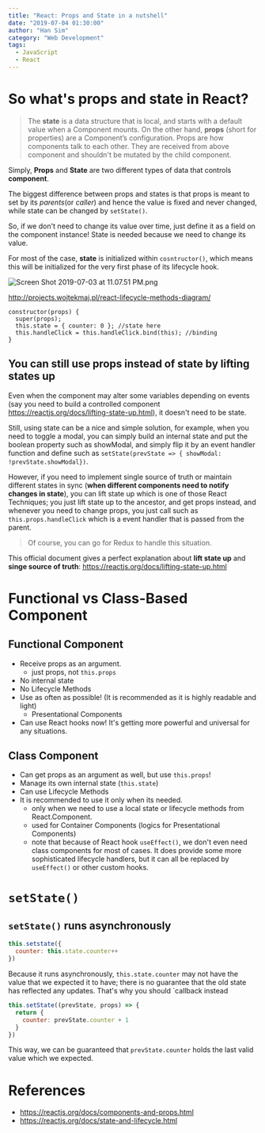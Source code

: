```yaml
---
title: "React: Props and State in a nutshell"
date: "2019-07-04 01:30:00"
author: "Han Sim"
category: "Web Development"
tags:
  - JavaScript
  - React
---
```


# So what's props and state in React?

> The **state** is a data structure that is local, and starts with a default value when a Component mounts. On the other hand, **props** (short for properties) are a Component’s configuration. Props are how components talk to each other. They are received from above component and shouldn't be mutated by the child component.

Simply, **Props** and **State** are two different types of data that controls **component**.

The biggest difference between props and states is that props is meant to set by its _parents_(or _caller_) and hence the value is fixed and never changed, while state can be changed by `setState()`.

So, if we don't need to change its value over time, just define it as a field on the component instance! State is needed because we need to change its value.

For most of the case, **state** is initialized within `cosntructor()`, which means this will be initialized for the very first phase of its lifecycle hook.

![Screen Shot 2019-07-03 at 11.07.51 PM.png](https://i.loli.net/2019/07/04/5d1d6d976f01319289.png)

http://projects.wojtekmaj.pl/react-lifecycle-methods-diagram/

```JavaScript{3}
constructor(props) {
  super(props);
  this.state = { counter: 0 }; //state here
  this.handleClick = this.handleClick.bind(this); //binding
}
```

## You can still use props instead of state by lifting states up

Even when the component may alter some variables depending on events (say you need to build a controlled component https://reactjs.org/docs/lifting-state-up.html), it doesn't need to be state.

Still, using state can be a nice and simple solution, for example, when you need to toggle a modal, you can simply build an internal state and put the boolean property such as showModal, and simply flip it by an event handler function and define such as `setState(prevState => { showModal: !prevState.showModal})`.

However, if you need to implement single source of truth or maintain different states in sync (**when different components need to notify changes in state**), you can lift state up which is one of those React Techniques; you just lift state up to the ancestor, and get props instead, and whenever you need to change props, you just call such as `this.props.handleClick` which is a event handler that is passed from the parent.

> Of course, you can go for Redux to handle this situation.

This official document gives a perfect explanation about **lift state up** and **singe source of truth**: https://reactjs.org/docs/lifting-state-up.html

# Functional vs Class-Based Component

## Functional Component

- Receive props as an argument.
  - just props, not `this.props`
- No internal state
- No Lifecycle Methods
- Use as often as possible! (It is recommended as it is highly readable and light)
  - Presentational Components
- Can use React hooks now! It's getting more powerful and universal for any situations.

## Class Component

- Can get props as an argument as well, but use `this.props`!
- Manage its own internal state (`this.state`)
- Can use Lifecycle Methods
- It is recommended to use it only when its needed.
  - only when we need to use a local state or lifecycle methods from React.Component.
  - used for Container Components (logics for Presentational Components)
  - note that because of React hook `useEffect()`, we don't even need class components for most of cases. It does provide some more sophisticated lifecycle handlers, but it can all be replaced by `useEffect()` or other custom hooks.

# `setState()`

## `setState()` runs asynchronously

```JavaScript
this.setstate({
  counter: this.state.counter++
})
```

Because it runs asynchronously, `this.state.counter` may not have the value that we expected it to have; there is no guarantee that the old state has reflected any updates. That's why you should `callback instead

```JavaScript
this.setState((prevState, props) => {
  return {
    counter: prevState.counter + 1
  }
})
```

This way, we can be guaranteed that `prevState.counter` holds the last valid value which we expected.

# References

- https://reactjs.org/docs/components-and-props.html
- https://reactjs.org/docs/state-and-lifecycle.html
